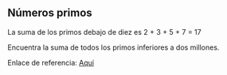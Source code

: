 ## Números primos

La suma de los primos debajo de diez es 2 + 3 + 5 + 7 = 17

Encuentra la suma de todos los primos inferiores a dos millones.

Enlace de referencia: [Aquí](https://projecteuler.net/problem=10)